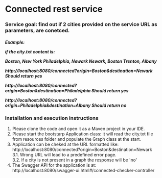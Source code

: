 # Connected rest service

<h3>Service goal: find out if 2 cities provided on the service URL as parameters, are conetced.</h3>
<h5>
 Example:

if the city.txt content is:

Boston, New York
Philadelphia, Newark
Newark, Boston
Trenton, Albany

http://localhost:8080/connected?origin=Boston&destination=Newark
Should return yes

http://localhost:8080/connected?origin=Boston&destination=Philadelphia
Should return yes

http://localhost:8080/connected?origin=Philadelphia&destination=Albany
Should return no

</h5>

<h3>Installation and execution instructions</h3>

1. Please clone the code and open it as a Maven project in your IDE.
2. Please start the bootstarp Application class:
  it will read the city.txt file from resources folder and populate the Graph class at the start.
3. Application can be cheked at the URL formatted like: 
   http://localhost:8080/connected?origin=Boston&destination=Newark
 </br>3.1. Wrong URL will lead to a predefined error page.
 </br>3.2. If a city is not present in a graph the response will be 'no'
4. The Swagger API for the application is at: http://localhost:8080/swagger-ui.html#/connected-checker-controller










